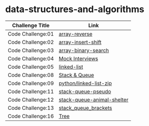 # data-structures-and-algorithms

|  Challenge Title |  Link |
|------------------|-------|
| Code Challenge:01|[array-reverse](pyhon/array-reverse/README.md)|
| Code Challenge:02|[array-insert-shift](pyhon/array-insert-shift/README.md)|
| Code Challenge:03|[array-binary-search](pyhon/array-binary-search/README.md)|
| Code Challenge:04|[Mock Interviews](pyhon/Mock-Interviews/README.md)|
| Code Challenge:05|[linked-list](python/linked-list/README.md)|
| Code Challenge:08|[Stack & Queue](python/Queue/README.md)|
| Code Challenge:09|[python/linked-list-zip](python/linked-list-zip/README.md)|
| Code Challenge:11|[stack-queue-pseudo](python/stack-queue-pseudo/README.md)|
| Code Challenge:12|[stack-queue-animal-shelter](python/stack-queue-animal-shelter/README.md)|
| Code Challenge:13|[stack_queue_brackets](python/stack-queue-brackets/README.md)|
| Code Challenge:16|[Tree](python/Trees/README.md)|